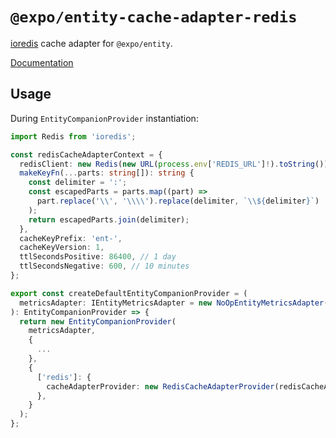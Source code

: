# `@expo/entity-cache-adapter-redis`

[ioredis](https://github.com/luin/ioredis) cache adapter for `@expo/entity`.

[Documentation](https://expo.github.io/entity/modules/_expo_entity_cache_adapter_redis.html)

## Usage

During `EntityCompanionProvider` instantiation:

```typescript
import Redis from 'ioredis';

const redisCacheAdapterContext = {
  redisClient: new Redis(new URL(process.env['REDIS_URL']!).toString()),
  makeKeyFn(...parts: string[]): string {
    const delimiter = ':';
    const escapedParts = parts.map((part) =>
      part.replace('\\', '\\\\').replace(delimiter, `\\${delimiter}`)
    );
    return escapedParts.join(delimiter);
  },
  cacheKeyPrefix: 'ent-',
  cacheKeyVersion: 1,
  ttlSecondsPositive: 86400, // 1 day
  ttlSecondsNegative: 600, // 10 minutes
};

export const createDefaultEntityCompanionProvider = (
  metricsAdapter: IEntityMetricsAdapter = new NoOpEntityMetricsAdapter()
): EntityCompanionProvider => {
  return new EntityCompanionProvider(
    metricsAdapter,
    {
      ...
    },
    {
      ['redis']: {
        cacheAdapterProvider: new RedisCacheAdapterProvider(redisCacheAdapterContext),
      },
    }
  );
};
```